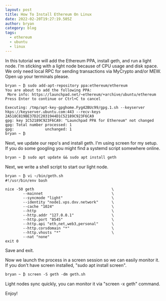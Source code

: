```yaml
---
layout: post
title: How To Install Ethereum On Linux
date: 2022-02-20T19:27:19.505Z
author: bryan
category: blog
tags:
  - ethereum
  - ubuntu
  - linux
---
```

In this tutorial we will add the Ethereum PPA, install geth, and run a light node. I'm sticking with a light node because of CPU usage and disk space. We only need local RPC for sending transactions via MyCrypto and/or MEW. Open up your terminals please.

```
bryan ~ ₿ sudo add-apt-repository ppa:ethereum/ethereum
You are about to add the following PPA:
 More info: https://launchpad.net/~ethereum/+archive/ubuntu/ethereum
Press Enter to continue or Ctrl+C to cancel

Executing: /tmp/apt-key-gpghome.Fyg42BUc99/gpg.1.sh --keyserver hkps://keyserver.ubuntu.com:443 --recv-keys 2A518C819BE37D2C2031944D1C52189C923F6CA9
gpg: key 1C52189C923F6CA9: "Launchpad PPA for Ethereum" not changed
gpg: Total number processed: 1
gpg:              unchanged: 1
bryan ~ ₿
```

Next, we update our repo's and install geth. I'm using screen for my setup. If you do some googling you might find a systemd script somewhere online.

```
bryan ~ ₿ sudo apt update && sudo apt install geth
```

Next, we write a shell script to start our light node.

```
bryan ~ ₿ vi ~/bin/geth.sh
#!/usr/bin/env bash

nice -50 geth								    \
		--mainnet						        \
		--syncmode "light"					    \
		--identity "node1.vps.dxv.network"		\
		--cache "1024"						    \
		--http							        \
		--http.addr "127.0.0.1"					\
		--http.port "8545"					    \
		--http.api "eth,net,web3,personal"		\
		--http.corsdomain "*"					\
		--http.vhosts "*"					    \
		--nat "none"
exit 0
```

Save and exit.

Now we launch the process in a screen session so we can easily monitor it. If you don't have screen installed, "sudo apt install screen".

```
bryan ~ ₿ screen -S geth -dm geth.sh
```

Light nodes sync quickly, you can monitor it via "screen -x geth" command.

Enjoy!